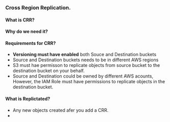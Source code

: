### Cross Region Replication.

#### What is CRR? 


#### Why do we need it?


#### Requirements for CRR?
- **Versioning must have enabled** both Souce and Destination buckets
- Source and Destination buckets needs to be in different AWS regions
- S3 must hae permisson to replicate objects from source bucket to the destination bucket on your behalf.
- Source and Destination could be owned by different AWS acounts, 
  However, the IAM Role must have permissions to replicate objects in the destination bucket. 

#### What is Replictated?
 - Any new objects created afer you add a CRR.
 - 
